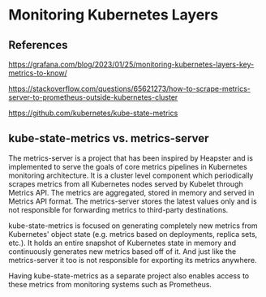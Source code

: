 # Monitoring Kubernetes Layers

## References

<https://grafana.com/blog/2023/01/25/monitoring-kubernetes-layers-key-metrics-to-know/>

<https://stackoverflow.com/questions/65621273/how-to-scrape-metrics-server-to-prometheus-outside-kubernetes-cluster>

<https://github.com/kubernetes/kube-state-metrics>

## kube-state-metrics vs. metrics-server

The metrics-server is a project that has been inspired by Heapster and is implemented to serve the goals of core metrics pipelines in Kubernetes monitoring architecture. It is a cluster level component which periodically scrapes metrics from all Kubernetes nodes served by Kubelet through Metrics API. The metrics are aggregated, stored in memory and served in Metrics API format. The metrics-server stores the latest values only and is not responsible for forwarding metrics to third-party destinations.

kube-state-metrics is focused on generating completely new metrics from Kubernetes' object state (e.g. metrics based on deployments, replica sets, etc.). It holds an entire snapshot of Kubernetes state in memory and continuously generates new metrics based off of it. And just like the metrics-server it too is not responsible for exporting its metrics anywhere.

Having kube-state-metrics as a separate project also enables access to these metrics from monitoring systems such as Prometheus.

